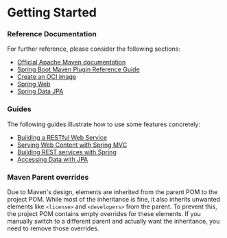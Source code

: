 # Getting Started

### Reference Documentation
For further reference, please consider the following sections:

* [Official Apache Maven documentation](http://maven.apache.org/guides/index.html)
* [Spring Boot Maven Plugin Reference Guide](http://docs.spring.io/spring-boot/3.4.4/maven-plugin)
* [Create an OCI image](http://docs.spring.io/spring-boot/3.4.4/maven-plugin/build-image.html)
* [Spring Web](http://docs.spring.io/spring-boot/3.4.4/reference/web/servlet.html)
* [Spring Data JPA](http://docs.spring.io/spring-boot/3.4.4/reference/data/sql.html#data.sql.jpa-and-spring-data)

### Guides
The following guides illustrate how to use some features concretely:

* [Building a RESTful Web Service](http://spring.io/guides/gs/rest-service/)
* [Serving Web Content with Spring MVC](http://spring.io/guides/gs/serving-web-content/)
* [Building REST services with Spring](http://spring.io/guides/tutorials/rest/)
* [Accessing Data with JPA](http://spring.io/guides/gs/accessing-data-jpa/)

### Maven Parent overrides

Due to Maven's design, elements are inherited from the parent POM to the project POM.
While most of the inheritance is fine, it also inherits unwanted elements like `<license>` and `<developers>` from the parent.
To prevent this, the project POM contains empty overrides for these elements.
If you manually switch to a different parent and actually want the inheritance, you need to remove those overrides.

